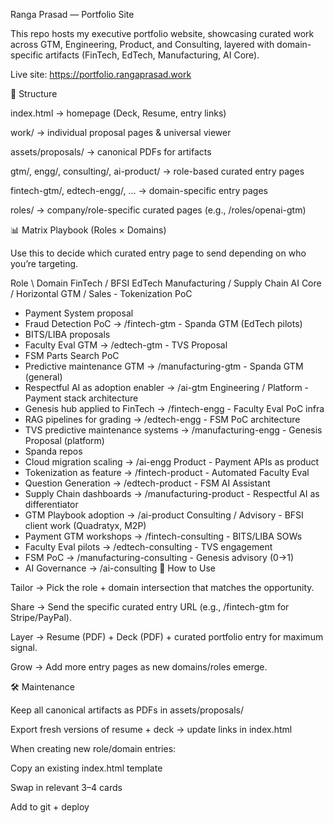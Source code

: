 Ranga Prasad — Portfolio Site

This repo hosts my executive portfolio website, showcasing curated work across GTM, Engineering, Product, and Consulting, layered with domain-specific artifacts (FinTech, EdTech, Manufacturing, AI Core).

Live site: https://portfolio.rangaprasad.work

🔑 Structure

index.html → homepage (Deck, Resume, entry links)

work/ → individual proposal pages & universal viewer

assets/proposals/ → canonical PDFs for artifacts

gtm/, engg/, consulting/, ai-product/ → role-based curated entry pages

fintech-gtm/, edtech-engg/, … → domain-specific entry pages

roles/ → company/role-specific curated pages (e.g., /roles/openai-gtm)

📊 Matrix Playbook (Roles × Domains)

Use this to decide which curated entry page to send depending on who you’re targeting.

Role \ Domain	FinTech / BFSI	EdTech	Manufacturing / Supply Chain	AI Core / Horizontal
GTM / Sales	- Tokenization PoC
- Payment System proposal
- Fraud Detection PoC
→ /fintech-gtm	- Spanda GTM (EdTech pilots)
- BITS/LIBA proposals
- Faculty Eval GTM
→ /edtech-gtm	- TVS Proposal
- FSM Parts Search PoC
- Predictive maintenance GTM
→ /manufacturing-gtm	- Spanda GTM (general)
- Respectful AI as adoption enabler
→ /ai-gtm
Engineering / Platform	- Payment stack architecture
- Genesis hub applied to FinTech
→ /fintech-engg	- Faculty Eval PoC infra
- RAG pipelines for grading
→ /edtech-engg	- FSM PoC architecture
- TVS predictive maintenance systems
→ /manufacturing-engg	- Genesis Proposal (platform)
- Spanda repos
- Cloud migration scaling
→ /ai-engg
Product	- Payment APIs as product
- Tokenization as feature
→ /fintech-product	- Automated Faculty Eval
- Question Generation
→ /edtech-product	- FSM AI Assistant
- Supply Chain dashboards
→ /manufacturing-product	- Respectful AI as differentiator
- GTM Playbook adoption
→ /ai-product
Consulting / Advisory	- BFSI client work (Quadratyx, M2P)
- Payment GTM workshops
→ /fintech-consulting	- BITS/LIBA SOWs
- Faculty Eval pilots
→ /edtech-consulting	- TVS engagement
- FSM PoC
→ /manufacturing-consulting	- Genesis advisory (0→1)
- AI Governance
→ /ai-consulting
🚀 How to Use

Tailor → Pick the role + domain intersection that matches the opportunity.

Share → Send the specific curated entry URL (e.g., /fintech-gtm for Stripe/PayPal).

Layer → Resume (PDF) + Deck (PDF) + curated portfolio entry for maximum signal.

Grow → Add more entry pages as new domains/roles emerge.

🛠 Maintenance

Keep all canonical artifacts as PDFs in assets/proposals/

Export fresh versions of resume + deck → update links in index.html

When creating new role/domain entries:

Copy an existing index.html template

Swap in relevant 3–4 cards

Add to git + deploy

